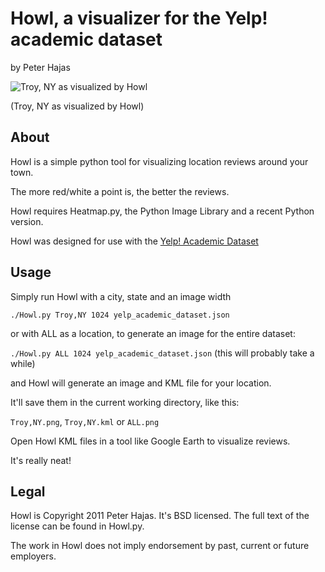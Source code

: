 Howl, a visualizer for the Yelp! academic dataset
=================================================

by Peter Hajas

![Troy, NY as visualized by Howl](http://i.imgur.com/CTOmS.png "Troy, NY")

(Troy, NY as visualized by Howl)

About
-----

Howl is a simple python tool for visualizing location reviews around your town.

The more red/white a point is, the better the reviews.

Howl requires Heatmap.py, the Python Image Library and a recent Python version.

Howl was designed for use with the [Yelp! Academic Dataset](http://www.yelp.com/academic_dataset)

Usage
-----

Simply run Howl with a city, state and an image width

`./Howl.py Troy,NY 1024 yelp_academic_dataset.json`

or with ALL as a location, to generate an image for the entire dataset:

`./Howl.py ALL 1024 yelp_academic_dataset.json`
(this will probably take a while)

and Howl will generate an image and KML file for your location.

It'll save them in the current working directory, like this:

`Troy,NY.png`, `Troy,NY.kml` or `ALL.png`

Open Howl KML files in a tool like Google Earth to visualize reviews.

It's really neat!

Legal
-----

Howl is Copyright 2011 Peter Hajas. It's BSD licensed. The full text of the
license can be found in Howl.py.

The work in Howl does not imply endorsement by past, current or future
employers.
